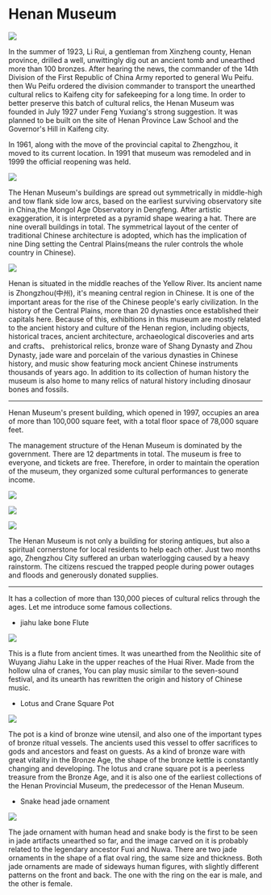 # Henan Museum




![](https://pic.baike.soso.com/ugc/baikepic2/0/20170721164400-1349092952.jpg/800)


In the summer of 1923, Li Rui, a gentleman from Xinzheng county, Henan province, drilled a well,
unwittingly dig out an ancient tomb and unearthed more than 100 bronzes.
After hearing the news, the commander of the 14th Division of the First Republic of China Army reported to general Wu Peifu.
then Wu Peifu ordered the division commander to transport the unearthed cultural relics to Kaifeng city for safekeeping for a long time.
In order to better preserve this batch of cultural relics,
the Henan Museum was founded in July 1927 under Feng Yuxiang's strong suggestion.
It was planned to be built on the site of Henan Province Law School and the Governor's Hill in Kaifeng city.



In 1961, along with the move of the provincial capital to Zhengzhou,
it moved to its current location.
In 1991 that museum was remodeled and in 1999 the official reopening was held.


![](http://5b0988e595225.cdn.sohucs.com/images/20181006/7a2c584f2d984129b40d60b39ce20766.jpg)



The Henan Museum's buildings are spread out symmetrically in middle-high and tow flank side low arcs,
based on the earliest surviving observatory site in China,the Mongol Age Observatory in Dengfeng.
After artistic exaggeration, it is interpreted as a pyramid shape wearing a hat. There are nine overall buildings in total.
The symmetrical layout of the center of traditional Chinese architecture is adopted,
which has the implication of nine Ding setting the Central Plains(means the ruler controls the whole country in Chinese).



![](https://www.chinadiscovery.com/assets/images/henan/zhengzhou/henan-museum/Central-Plains-Chu-Bronze-Art.jpg)


Henan is situated in the middle reaches of the Yellow River.
Its ancient name is Zhongzhou(中州), it's meaning central region in Chinese.
It is one of the important areas for the rise of the Chinese people's early civilization.
In the history of the Central Plains, more than 20 dynasties once established their capitals here.
Because of this, exhibitions in this museum are mostly related to the ancient history and culture of the Henan region,
including objects, historical traces, ancient architecture,
archaeological discoveries and arts and crafts、
prehistorical relics, bronze ware of Shang Dynasty and Zhou Dynasty,
jade ware and porcelain of the various dynasties in Chinese history,
and music show featuring mock ancient Chinese instruments thousands of years ago.
In addition to its collection of human history the museum is also home to many relics of natural history including dinosaur bones and fossils.


-----------------------------------------------------------------------------


Henan Museum's present building, which opened in 1997, occupies an area of more than 100,000 square feet,
with a total floor space of 78,000 square feet.


The management structure of the Henan Museum is dominated by the government. There are 12 departments in total.
The museum is free to everyone, and tickets are free. Therefore, in order to maintain the operation of the museum,
they organized some cultural performances to generate income.

![](https://p9.itc.cn/images01/20210827/557fe247a02f446188a39a431b1cbdd4.jpeg)

![](https://www.popo8.com/host/data/202102/27/23/p1614456522_91307.jpg_b.jpg)

![](https://www.chinadiscovery.com/assets/images/travel-guide/dengfeng/shaolin-temple/shaolin-kungfu-performance.jpg)




The Henan Museum is not only a building for storing antiques,
but also a spiritual cornerstone for local residents to help each other.
Just two months ago,
Zhengzhou City suffered an urban waterlogging caused by a heavy rainstorm.
The citizens rescued the trapped people during power outages and floods and generously donated supplies.

-----------------------------------------------------------------------------

It has a collection of more than 130,000 pieces of cultural relics through the ages.
Let me introduce some famous collections.


* jiahu lake bone Flute

![](http://www.chnmus.net/sitesources/hnsbwy/upload/202011/20201102114538862.jpg)

This is a flute from ancient times.
It was unearthed from the Neolithic site of Wuyang Jiahu Lake in the upper reaches of the Huai River.
Made from the hollow ulna of cranes,
You can play music similar to the seven-sound festival,
and its unearth has rewritten the origin and history of Chinese music.



* Lotus and Crane Square Pot

![](http://www.chnmus.net/sitesources/hnsbwy/upload/201810/20181026163747369.jpg)

The pot is a kind of bronze wine utensil, and also one of the important types of bronze ritual vessels.
The ancients used this vessel to offer sacrifices to gods and ancestors and feast on guests.
As a kind of bronze ware with great vitality in the Bronze Age,
the shape of the bronze kettle is constantly changing and developing.
The lotus and crane square pot is a peerless treasure from the Bronze Age,
and it is also one of the earliest collections of the Henan Provincial Museum, the predecessor of the Henan Museum.


* Snake head jade ornament

![](http://www.chnmus.net/sitesources/20200420172449872.jpg)

The jade ornament with human head and snake body is the first to be seen in jade artifacts unearthed so far,
and the image carved on it is probably related to the legendary ancestor Fuxi and Nuwa.
There are two jade ornaments in the shape of a flat oval ring, the same size and thickness.
Both jade ornaments are made of sideways human figures, with slightly different patterns on the front and back.
The one with the ring on the ear is male, and the other is female.



